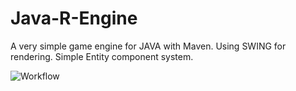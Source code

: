 # Java-R-Engine
A very simple game engine for JAVA with Maven.
Using SWING for rendering.
Simple Entity component system.

![Workflow](Workflow.png)
